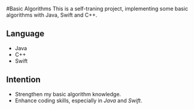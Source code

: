 #Basic Algorithms
This is a self-traning project, implementing some basic algorithms with Java, Swift and C++.

## Language
* Java
* C++
* Swift

## Intention
* Strengthen my basic algorithm knowledge.
* Enhance coding skills, especially in *Java* and *Swift*.
